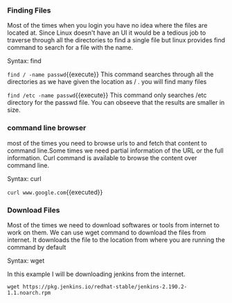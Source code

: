 ### Finding Files

Most of the times when you login you have no idea where the files are located at. Since Linux doesn't have an UI it would be a tedious job to traverse through all the directories to find a single file but linux provides find command to search for a file with the name.

Syntax: find <location-to-find> <search-criteria>

`find / -name passwd`{{execute}} This command searches through all the directories as we have given the location as / . you will find many files 

`find /etc -name passwd`{{execute}} This command only searches /etc directory for the passwd file. You can obseeve that the results are smaller in size.

### command line browser

most of the times you need to browse urls to and fetch that content to command line.Some times we need partial information of the URL or the full information. Curl command is available to browse the content over command line.

Syntax: curl <url>

`curl www.google.com`{{executed}} 

### Download Files

Most of the times we need to download softwares or tools from internet to work on them. We can use wget command to download the files from internet. It downloads the file to the location from where you are running the command by default

Syntax: wget <url>

In this example I will be downloading jenkins from the internet.

`wget https://pkg.jenkins.io/redhat-stable/jenkins-2.190.2-1.1.noarch.rpm`



